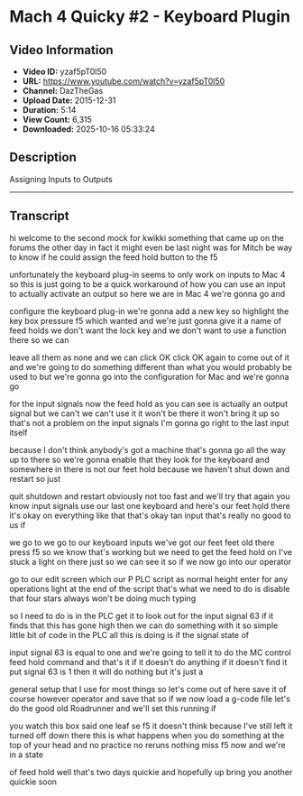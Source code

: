 # Mach 4 Quicky #2 - Keyboard Plugin

## Video Information

- **Video ID:** yzaf5pT0l50
- **URL:** https://www.youtube.com/watch?v=yzaf5pT0l50
- **Channel:** DazTheGas
- **Upload Date:** 2015-12-31
- **Duration:** 5:14
- **View Count:** 6,315
- **Downloaded:** 2025-10-16 05:33:24

## Description

Assigning Inputs to Outputs

---

## Transcript

hi welcome to the second mock for kwikki something that came up on the forums the other day in fact it might even be last night was for Mitch be way to know if he could assign the feed hold button to the f5

unfortunately the keyboard plug-in seems to only work on inputs to Mac 4 so this is just going to be a quick workaround of how you can use an input to actually activate an output so here we are in Mac 4 we're gonna go and

configure the keyboard plug-in we're gonna add a new key so highlight the key box pressure f5 which wanted and we're just gonna give it a name of feed holds we don't want the lock key and we don't want to use a function there so we can

leave all them as none and we can click OK click OK again to come out of it and we're going to do something different than what you would probably be used to but we're gonna go into the configuration for Mac and we're gonna go

for the input signals now the feed hold as you can see is actually an output signal but we can't we can't use it it won't be there it won't bring it up so that's not a problem on the input signals I'm gonna go right to the last input itself

because I don't think anybody's got a machine that's gonna go all the way up to there so we're gonna enable that they look for the keyboard and somewhere in there is not our feet hold because we haven't shut down and restart so just

quit shutdown and restart obviously not too fast and we'll try that again you know input signals use our last one keyboard and here's our feet hold there it's okay on everything like that that's okay tan input that's really no good to us if

we go to we go to our keyboard inputs we've got our feet feet old there press f5 so we know that's working but we need to get the feed hold on I've stuck a light on there just so we can see it so if we now go into our operator

go to our edit screen which our P PLC script as normal height enter for any operations light at the end of the script that's what we need to do is disable that four stars always won't be doing much typing

so I need to do is in the PLC get it to look out for the input signal 63 if it finds that this has gone high then we can do something with it so simple little bit of code in the PLC all this is doing is if the signal state of

input signal 63 is equal to one and we're going to tell it to do the MC control feed hold command and that's it if it doesn't do anything if it doesn't find it put signal 63 is 1 then it will do nothing but it's just a

general setup that I use for most things so let's come out of here save it of course however operator and save that so if we now load a g-code file let's do the good old Roadrunner and we'll set this running if

you watch this box said one leaf se f5 it doesn't think because I've still left it turned off down there this is what happens when you do something at the top of your head and no practice no reruns nothing miss f5 now and we're in a state

of feed hold well that's two days quickie and hopefully up bring you another quickie soon
